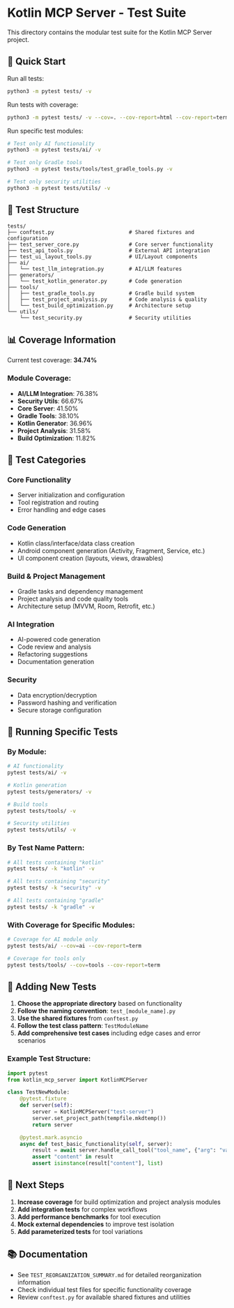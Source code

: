# Kotlin MCP Server - Test Suite

This directory contains the modular test suite for the Kotlin MCP Server project.

## 🚀 Quick Start

Run all tests:
```bash
python3 -m pytest tests/ -v
```

Run tests with coverage:
```bash
python3 -m pytest tests/ -v --cov=. --cov-report=html --cov-report=term
```

Run specific test modules:
```bash
# Test only AI functionality
python3 -m pytest tests/ai/ -v

# Test only Gradle tools
python3 -m pytest tests/tools/test_gradle_tools.py -v

# Test only security utilities
python3 -m pytest tests/utils/ -v
```

## 📁 Test Structure

```
tests/
├── conftest.py                        # Shared fixtures and configuration
├── test_server_core.py                # Core server functionality
├── test_api_tools.py                  # External API integration
├── test_ui_layout_tools.py            # UI/Layout components
├── ai/
│   └── test_llm_integration.py        # AI/LLM features
├── generators/
│   └── test_kotlin_generator.py       # Code generation
├── tools/
│   ├── test_gradle_tools.py           # Gradle build system
│   ├── test_project_analysis.py       # Code analysis & quality
│   └── test_build_optimization.py     # Architecture setup
└── utils/
    └── test_security.py               # Security utilities
```

## 📊 Coverage Information

Current test coverage: **34.74%**

### Module Coverage:
- **AI/LLM Integration**: 76.38%
- **Security Utils**: 66.67%
- **Core Server**: 41.50%
- **Gradle Tools**: 38.10%
- **Kotlin Generator**: 36.96%
- **Project Analysis**: 31.58%
- **Build Optimization**: 11.82%

## 🧪 Test Categories

### Core Functionality
- Server initialization and configuration
- Tool registration and routing
- Error handling and edge cases

### Code Generation
- Kotlin class/interface/data class creation
- Android component generation (Activity, Fragment, Service, etc.)
- UI component creation (layouts, views, drawables)

### Build & Project Management
- Gradle tasks and dependency management
- Project analysis and code quality tools
- Architecture setup (MVVM, Room, Retrofit, etc.)

### AI Integration
- AI-powered code generation
- Code review and analysis
- Refactoring suggestions
- Documentation generation

### Security
- Data encryption/decryption
- Password hashing and verification
- Secure storage configuration

## 🔧 Running Specific Tests

### By Module:
```bash
# AI functionality
pytest tests/ai/ -v

# Kotlin generation
pytest tests/generators/ -v

# Build tools
pytest tests/tools/ -v

# Security utilities
pytest tests/utils/ -v
```

### By Test Name Pattern:
```bash
# All tests containing "kotlin"
pytest tests/ -k "kotlin" -v

# All tests containing "security"
pytest tests/ -k "security" -v

# All tests containing "gradle"
pytest tests/ -k "gradle" -v
```

### With Coverage for Specific Modules:
```bash
# Coverage for AI module only
pytest tests/ai/ --cov=ai --cov-report=term

# Coverage for tools only
pytest tests/tools/ --cov=tools --cov-report=term
```

## 📝 Adding New Tests

1. **Choose the appropriate directory** based on functionality
2. **Follow the naming convention**: `test_[module_name].py`
3. **Use the shared fixtures** from `conftest.py`
4. **Follow the test class pattern**: `TestModuleName`
5. **Add comprehensive test cases** including edge cases and error scenarios

### Example Test Structure:
```python
import pytest
from kotlin_mcp_server import KotlinMCPServer

class TestNewModule:
    @pytest.fixture
    def server(self):
        server = KotlinMCPServer("test-server")
        server.set_project_path(tempfile.mkdtemp())
        return server

    @pytest.mark.asyncio
    async def test_basic_functionality(self, server):
        result = await server.handle_call_tool("tool_name", {"arg": "value"})
        assert "content" in result
        assert isinstance(result["content"], list)
```

## 🎯 Next Steps

1. **Increase coverage** for build optimization and project analysis modules
2. **Add integration tests** for complex workflows
3. **Add performance benchmarks** for tool execution
4. **Mock external dependencies** to improve test isolation
5. **Add parameterized tests** for tool variations

## 📚 Documentation

- See `TEST_REORGANIZATION_SUMMARY.md` for detailed reorganization information
- Check individual test files for specific functionality coverage
- Review `conftest.py` for available shared fixtures and utilities
